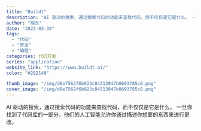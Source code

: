 ```yaml
---
title: "Buildt"
description: "AI 驱动的搜索，通过搜索代码的功能来查找代码，而不仅仅是它是什么。 一旦你找到了代码库的一部分，他们的人工智能允许你通"
author: "瑞东"
date: "2023-03-30"
tags:
  - "代码"
  - "开发"
  - "编程"
categories: 代码开发
series: "application"
website_link: "https://www.buildt.ai/"
color: "#292148"

thumb_image: "/img/d8e7562f6b923c84313947b0693785c8.png"
cover_image: "/img/d8e7562f6b923c84313947b0693785c8.png"
---
```


AI 驱动的搜索，通过搜索代码的功能来查找代码，而不仅仅是它是什么。 一旦你找到了代码库的一部分，他们的人工智能允许你通过描述你想要的东西来进行更改。 